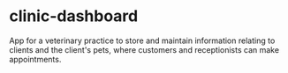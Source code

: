 # clinic-dashboard
App for a veterinary practice to store and maintain information relating to clients and the client's pets, where customers and receptionists can make appointments.
